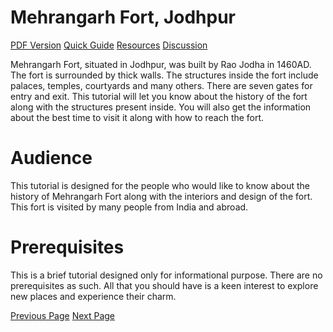 # Mehrangarh Fort, Jodhpur
[PDF Version](../mehrangarh_fort/mehrangarh_fort_pdf_version.md)
[Quick Guide](../mehrangarh_fort/mehrangarh_fort_quick_guide.md)
[Resources](../mehrangarh_fort/mehrangarh_fort_useful_resources.md)
[Discussion](../mehrangarh_fort/mehrangarh_fort_discussion.md)

Mehrangarh Fort, situated in Jodhpur, was built by Rao Jodha in 1460AD. The fort is surrounded by thick walls. The structures inside the fort include palaces, temples, courtyards and many others. There are seven gates for entry and exit. This tutorial will let you know about the history of the fort along with the structures present inside. You will also get the information about the best time to visit it along with how to reach the fort.

# Audience
This tutorial is designed for the people who would like to know about the history of Mehrangarh Fort along with the interiors and design of the fort. This fort is visited by many people from India and abroad.

# Prerequisites
This is a brief tutorial designed only for informational purpose. There are no prerequisites as such. All that you should have is a keen interest to explore new places and experience their charm.


[Previous Page](../mehrangarh_fort/index.md) [Next Page](../mehrangarh_fort/mehrangarh_fort_overview.md) 
